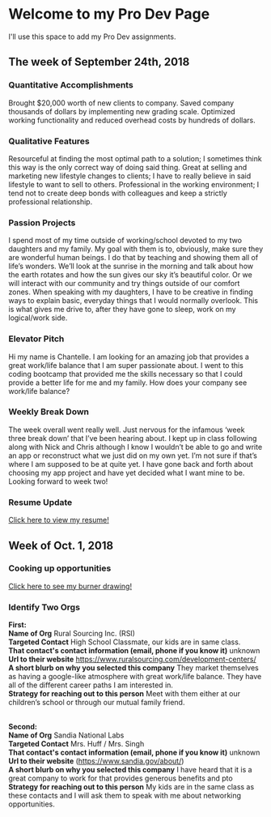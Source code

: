# Welcome to my Pro Dev Page

I'll use this space to add my Pro Dev assignments. 

## The week of September 24th, 2018

### Quantitative Accomplishments

Brought $20,000 worth of new clients to company.
Saved company thousands of dollars by implementing new grading scale.
Optimized working functionality and reduced overhead costs by hundreds of dollars. 

### Qualitative Features

Resourceful at finding the most optimal path to a solution; I sometimes think this way is the only correct way of doing said thing. 
Great at selling and marketing new lifestyle changes to clients; I have to really believe in said lifestyle to want to sell to others.
Professional in the working environment; I tend not to create deep bonds with colleagues and keep a strictly professional relationship.

### Passion Projects

I spend most of my time outside of working/school devoted to my two daughters and my family. My goal with them is to, obviously, make sure they are wonderful human beings. I do that by teaching and showing them all of life’s wonders. We’ll look at the sunrise in the morning and talk about how the earth rotates and how the sun gives our sky it’s beautiful color. Or we will interact with our community and try things outside of our comfort zones. When speaking with my daughters, I have to be creative in finding ways to explain basic, everyday things that I would normally overlook. This is what gives me drive to, after they have gone to sleep, work on my logical/work side. 

### Elevator Pitch

Hi my name is Chantelle. I am looking for an amazing job that provides a great work/life balance that I am super passionate about. I went to this coding bootcamp that provided me the skills necessary so that I could provide a better life for me and my family. How does your company see work/life balance?

### Weekly Break Down 

The week overall went really well. Just nervous for the infamous ‘week three break down’ that I’ve been hearing about. I kept up in class following along with Nick and Chris although I know I wouldn’t be able to go and write an app or reconstruct what we just did on my own yet. I’m not sure if that’s where I am supposed to be at quite yet. I have gone back and forth about choosing my app project and have yet decided what I want mine to be. Looking forward to week two! 


### Resume Update

[Click here to view my resume!](https://drive.google.com/file/d/1tiV-OUfuu1zeyxwmg6l2OX-u-xvH5F9U/view?usp=sharing "My Resume")

## Week of Oct. 1, 2018


### Cooking up opportunities

[Click here to see my burner drawing!](https://drive.google.com/file/d/1gA_vbDYBbH7p5MevQ2CzLq9vHGAWXJ_f/view?usp=sharing "My Burner Drawing")

### Identify Two Orgs

<b>First:</b></br>
<b>Name of Org</b> Rural Sourcing Inc. (RSI)</br>
<b>Targeted Contact</b> High School Classmate, our kids are in same class. </br>
<b>That contact's contact information (email, phone if you know it)</b> unknown </br>
<b>Url to their website</b> https://www.ruralsourcing.com/development-centers/</br>
<b>A short blurb on why you selected this company</b> They market themselves as having a google-like atmosphere with great work/life balance. They have all of the different career paths I am interested in.</br>
<b>Strategy for reaching out to this person</b> Meet with them either at our children’s school or through our mutual family friend.</br></br>

<b>Second:</b></br>
<b>Name of Org</b> Sandia National Labs</br>
<b>Targeted Contact</b> Mrs. Huff / Mrs. Singh</br>
<b>That contact's contact information (email, phone if you know it)</b> unknown</br>
<b>Url to their website</b> (https://www.sandia.gov/about/)</br>
<b>A short blurb on why you selected this company</b> I have heard that it is a great company to work for that provides generous benefits and pto </br>
<b>Strategy for reaching out to this person</b> My kids are in the same class as these contacts and I will ask them to speak with me about networking opportunities. </br>




